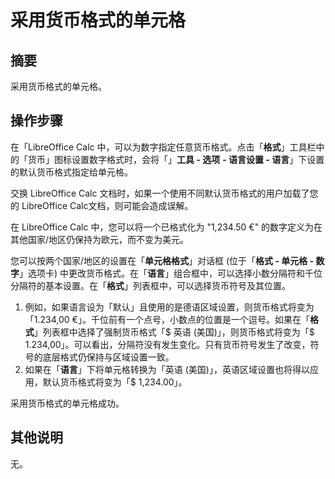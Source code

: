# 采用货币格式的单元格

## 摘要

采用货币格式的单元格。

## 操作步骤

在「LibreOffice Calc 中，可以为数字指定任意货币格式。点击「**格式**」工具栏中的「货币」图标设置数字格式时，会将「」**工具 - 选项** **- 语言设置 - 语言**」下设置的默认货币格式指定给单元格。

交换 LibreOffice Calc 文档时，如果一个使用不同默认货币格式的用户加载了您的 LibreOffice Calc文档，则可能会造成误解。

在 LibreOffice Calc 中，您可以将一个已格式化为 "1,234.50 €" 的数字定义为在其他国家/地区仍保持为欧元，而不变为美元。

您可以按两个国家/地区的设置在「**单元格格式**」对话框 (位于「**格式 - 单元格 - 数字**」选项卡) 中更改货币格式。在「**语言**」组合框中，可以选择小数分隔符和千位分隔符的基本设置。在「**格式**」列表框中，可以选择货币符号及其位置。

1. 例如，如果语言设为「默认」且使用的是德语区域设置，则货币格式将变为「1.234,00 €」。千位前有一个点号，小数点的位置是一个逗号。如果在「**格式**」列表框中选择了强制货币格式「$ 英语 (美国)」，则货币格式将变为「$ 1.234,00」。可以看出，分隔符没有发生变化。只有货币符号发生了改变，符号的底层格式仍保持与区域设置一致。
2. 如果在「**语言**」下将单元格转换为「英语 (美国)」，英语区域设置也将得以应用，默认货币格式将变为「$ 1,234.00」。

采用货币格式的单元格成功。

## 其他说明

无。
